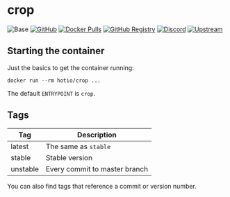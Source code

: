 # crop

![Base](https://img.shields.io/badge/base-alpine-blue)
[![GitHub](https://img.shields.io/badge/source-github-lightgrey)](https://github.com/hotio/docker-crop)
[![Docker Pulls](https://img.shields.io/docker/pulls/hotio/crop)](https://hub.docker.com/r/hotio/crop)
[![GitHub Registry](https://img.shields.io/badge/registry-ghcr.io-blue)](https://github.com/users/hotio/packages/container/crop/versions)
[![Discord](https://img.shields.io/discord/610068305893523457?color=738ad6&label=discord&logo=discord&logoColor=white)](https://discord.gg/3SnkuKp)
[![Upstream](https://img.shields.io/badge/upstream-project-yellow)](https://github.com/l3uddz/crop)

## Starting the container

Just the basics to get the container running:

```shell
docker run --rm hotio/crop ...
```

The default `ENTRYPOINT` is `crop`.

## Tags

| Tag      | Description                    |
| ---------|--------------------------------|
| latest   | The same as `stable`           |
| stable   | Stable version                 |
| unstable | Every commit to master branch  |

You can also find tags that reference a commit or version number.
